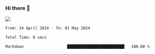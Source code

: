### Hi there 👋️

![](https://komarev.com/ghpvc/?username=Loner1024)

<!--START_SECTION:waka-->

```txt
From: 24 April 2024 - To: 01 May 2024

Total Time: 0 secs

Markdown                   █████████████████████████   100.00 %
```

<!--END_SECTION:waka-->



